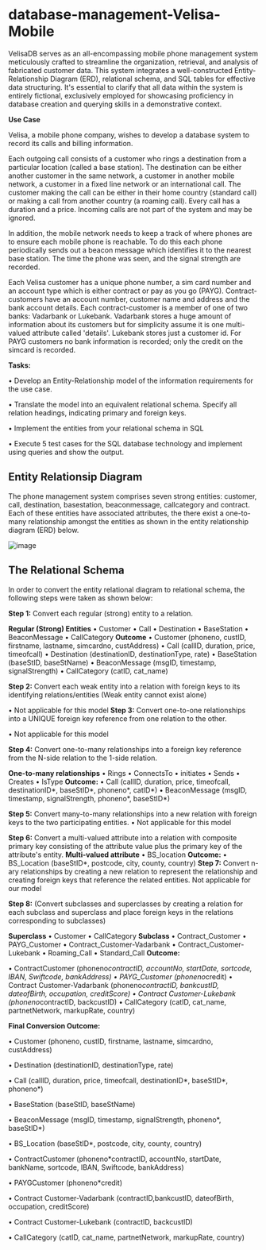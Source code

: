 # database-management-Velisa-Mobile

VelisaDB serves as an all-encompassing mobile phone management system meticulously crafted to streamline the organization, retrieval, and analysis of fabricated customer data. This system integrates a well-constructed Entity-Relationship Diagram (ERD), relational schema, and SQL tables for effective data structuring. It's essential to clarify that all data within the system is entirely fictional, exclusively employed for showcasing proficiency in database creation and querying skills in a demonstrative context.

**Use Case**

Velisa, a mobile phone company, wishes to develop a database system to record its calls and billing information. 

Each outgoing call consists of a customer who rings a destination from a particular location (called a base station). The destination can be either another customer in the same network, a customer in another mobile network, a customer in a fixed line network or an international call. The customer making the call can be either in their home country (standard call) or making a call from another country (a roaming call). Every call has a duration and a price. Incoming calls are not part of the system and may be ignored. 

In addition, the mobile network needs to keep a track of where phones are to ensure each mobile phone is reachable. To do this each phone periodically sends out a beacon message which identifies it to the nearest base station. The time the phone was seen, and the signal strength are recorded. 

Each Velisa customer has a unique phone number, a sim card number and an account type which is either contract or pay as you go (PAYG). Contract-customers have an account number, customer name and address and the bank account details. Each contract-customer is a member of one of two banks: Vadarbank or Lukebank. Vadarbank stores a huge amount of information about its customers but for simplicity assume it is one multi-valued attribute called 'details'. Lukebank stores just a customer id. For PAYG customers no bank information is recorded; only the credit on the simcard is recorded.

**Tasks:**

•	Develop an Entity-Relationship model of the information requirements for the use case.

•	Translate the model into an equivalent relational schema. Specify all relation headings, indicating primary and foreign keys. 

•	Implement the entities from your relational schema in SQL

•	Execute 5 test cases for the SQL database technology and implement using queries and show the output.



## **Entity Relationsip Diagram**

The phone management system comprises seven strong entities: customer, call, destination, basestation, beaconmessage, callcategory and contract. Each of these entities have associated attributes, the there exist a one-to-many relationship amongst the entities as shown in the entity relationship diagram (ERD) below.

![image](https://github.com/Saritanaiki/database-management-Velisa-Mobile/assets/103121228/4f2fe7bf-b43f-4e22-9653-b490db31220f)

## **The Relational Schema**

In order to convert the entity relational diagram to relational schema, the following steps were taken as shown below:

**Step 1:** Convert each regular (strong) entity to a relation.

**Regular (Strong) Entities**
•	Customer
•	Call
•	Destination
•	BaseStation
•	BeaconMessage
•	CallCategory
**Outcome**
•	Customer (phoneno, custID, firstname, lastname, simcardno, custAddress)
•	Call (callID, duration, price, timeofcall)
•	Destination (destinationID, destinationType, rate)
•	BaseStation (baseStID, baseStName)
•	BeaconMessage (msgID, timestamp, signalStrength)
•	CallCategory (catID, cat_name)

**Step 2:** Convert each weak entity into a relation with foreign keys to its identifying relations/entities (Weak entity cannot exist alone)

•	Not applicable for this model
**Step 3:** Convert one-to-one relationships into a UNIQUE foreign key reference from one relation to the other.

•	Not applicable for this model

**Step 4:** Convert one-to-many relationships into a foreign key reference from the N-side relation to the 1-side relation.

**One-to-many relationships**
•	Rings
•	ConnectsTo
•	initiates
•	Sends
•	Creates
•	IsType
**Outcome:**
•	Call (callID, duration, price, timeofcall, destinationID*, baseStID*, phoneno*, catID*)
•	BeaconMessage (msgID, timestamp, signalStrength, phoneno*, baseStID*)

**Step 5:** Convert many-to-many relationships into a new relation with foreign keys to the two participating entities.
•	Not applicable for this model

**Step 6:** Convert a multi-valued attribute into a relation with composite primary key consisting of the attribute value plus the primary key of the attribute's entity.
**Multi-valued attribute**
•	BS_location
**Outcome:**
•	BS_Location (baseStID*, postcode, city, county, country)
**Step 7:** Convert n-ary relationships by creating a new relation to represent the relationship and creating foreign keys that reference the related entities.
Not applicable for our model

**Step 8:** (Convert subclasses and superclasses by creating a relation for each subclass and superclass and place foreign keys in the relations corresponding to subclasses)

**Superclass**
•	Customer
•	CallCategory
**Subclass**
•	Contract_Customer
•	PAYG_Customer
•	Contract_Customer-Vadarbank
•	Contract_Customer-Lukebank
•	Roaming_Call
•	Standard_Call
**Outcome:**

•	ContractCustomer (phoneno*contractID, accountNo, startDate, sortcode, IBAN, Swiftcode, bankAddress)
•	PAYG_Customer (phoneno*credit)
•	Contract Customer-Vadarbank (phoneno*contractID, bankcustID, dateofBirth, occupation, creditScore)
•	Contract Customer-Lukebank (phoneno*contractID, backcustID)
•	CallCategory (catID, cat_name, partnetNetwork, markupRate, country)

**Final Conversion Outcome:**

•	Customer (phoneno, custID, firstname, lastname, simcardno, custAddress)

•	Destination (destinationID, destinationType, rate)

•	Call (callID, duration, price, timeofcall, destinationID*, baseStID*, phoneno*)

•	BaseStation (baseStID, baseStName)

•	BeaconMessage (msgID, timestamp, signalStrength, phoneno*, baseStID*)

•	BS_Location (baseStID*, postcode, city, county, country)

•	ContractCustomer (phoneno*contractID, accountNo, startDate, bankName, sortcode, IBAN, Swiftcode, bankAddress)

•	PAYGCustomer (phoneno*credit)

•	Contract Customer-Vadarbank (contractID,bankcustID, dateofBirth, occupation, creditScore)

•	Contract Customer-Lukebank (contractID, backcustID)

•	CallCategory (catID, cat_name, partnetNetwork, markupRate, country)



